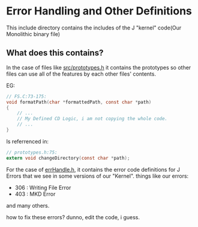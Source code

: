# Error Handling and Other Definitions

This include directory contains the includes of the J "kernel" code(Our Monolithic binary file)

## What does this contains?
In the case of files like [src/prototypes.h](prototypes.h) it contains the prototypes so other files can use all of the features by each other files' contents.

EG:
```c
// FS.C:73-175:
void formatPath(char *formattedPath, const char *path)
{
    // ...
    // My Defined CD Logic, i am not copying the whole code.
    // ...
}
```

Is referrenced in:
```c
// prototypes.h:75:
extern void changeDirectory(const char *path);
```


For the case of [errHandle.h](errHandle.h), it contains the error code definitions for J Errors that we see in some versions of our "Kernel".
things like our errors:

- 306 : Writing File Error
- 403 : MKD Error

and many others.

how to fix these errors?
dunno, edit the code, i guess.